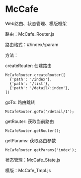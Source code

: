 # McCafe
Web路由、状态管理、模版框架

路由：McCafe_Router.js

路由格式：#/index/:param

方法：

  createRouter: 创建路由
  
    McCafeRouter.createRouter([
      {'path': '/index'},
      {'path': '/list'},
      {'path': '/detail/:index'},
    ])
    
  goTo: 路由跳转
  
    McCafeRouter.goTo('/detail/1');
  
  getRouter: 获取当前路由
  
    McCafeRouter.getRouter();
  
  getParams: 获取路由参数
  
    McCafeRouter.getParams('index');

状态管理：McCafe_State.js

模版：McCafe_Tmpl.js
